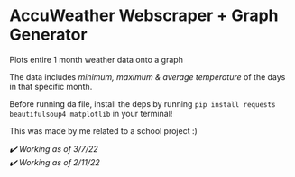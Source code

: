 # AccuWeather Webscraper + Graph Generator 
Plots entire 1 month weather data onto a graph

The data includes *minimum, maximum & average temperature* of the days in that specific month.

Before running da file, install the deps by running
`pip install requests beautifulsoup4 matplotlib`
in your terminal!

This was made by me related to a school project :)

*✔️ Working as of 3/7/22*     
*✔️ Working as of 2/11/22*
